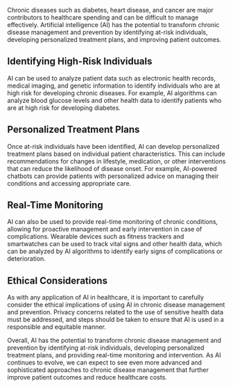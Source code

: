 
Chronic diseases such as diabetes, heart disease, and cancer are major contributors to healthcare spending and can be difficult to manage effectively. Artificial intelligence (AI) has the potential to transform chronic disease management and prevention by identifying at-risk individuals, developing personalized treatment plans, and improving patient outcomes.

Identifying High-Risk Individuals
---------------------------------

AI can be used to analyze patient data such as electronic health records, medical imaging, and genetic information to identify individuals who are at high risk for developing chronic diseases. For example, AI algorithms can analyze blood glucose levels and other health data to identify patients who are at high risk for developing diabetes.

Personalized Treatment Plans
----------------------------

Once at-risk individuals have been identified, AI can develop personalized treatment plans based on individual patient characteristics. This can include recommendations for changes in lifestyle, medication, or other interventions that can reduce the likelihood of disease onset. For example, AI-powered chatbots can provide patients with personalized advice on managing their conditions and accessing appropriate care.

Real-Time Monitoring
--------------------

AI can also be used to provide real-time monitoring of chronic conditions, allowing for proactive management and early intervention in case of complications. Wearable devices such as fitness trackers and smartwatches can be used to track vital signs and other health data, which can be analyzed by AI algorithms to identify early signs of complications or deterioration.

Ethical Considerations
----------------------

As with any application of AI in healthcare, it is important to carefully consider the ethical implications of using AI in chronic disease management and prevention. Privacy concerns related to the use of sensitive health data must be addressed, and steps should be taken to ensure that AI is used in a responsible and equitable manner.

Overall, AI has the potential to transform chronic disease management and prevention by identifying at-risk individuals, developing personalized treatment plans, and providing real-time monitoring and intervention. As AI continues to evolve, we can expect to see even more advanced and sophisticated approaches to chronic disease management that further improve patient outcomes and reduce healthcare costs.
